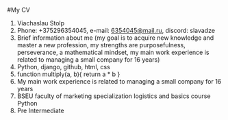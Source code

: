 #My CV

1. Viachaslau Stolp
2. Phone: +375296354045, e-mail: 6354045@mail.ru, discord: slavadze
3. Brief information about me (my goal is to acquire new knowledge and master a new profession, my strengths are purposefulness, perseverance, a mathematical mindset, my main work experience is related to managing a small company for 16 years)
4. Python, django, github, html, css
5. function multiply(a, b){
  return a * b
}
6. My main work experience is related to managing a small company for 16 years
7. BSEU faculty of marketing specialization logistics and basics course Python
8. Pre Intermediate